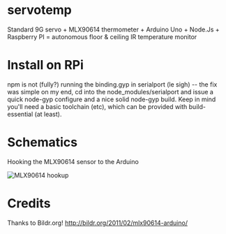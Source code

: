 servotemp
=========

Standard 9G servo + MLX90614 thermometer + Arduino Uno + Node.Js + Raspberry PI = autonomous floor &amp; ceiling IR temperature monitor

# Install on RPi

npm is not (fully?) running the binding.gyp in serialport (le sigh) -- 
the fix was simple on my end, cd into the node_modules/serialport and issue a quick node-gyp configure 
and a nice solid node-gyp build. Keep in mind you'll need a basic toolchain (etc), 
which can be provided with build-essential (at least).

# Schematics

Hooking the MLX90614 sensor to the Arduino

![MLX90614 hookup](https://raw.github.com/carbonaro/servotemp/master/images/MLX90614_hookup.png)

# Credits

Thanks to Bildr.org! http://bildr.org/2011/02/mlx90614-arduino/

